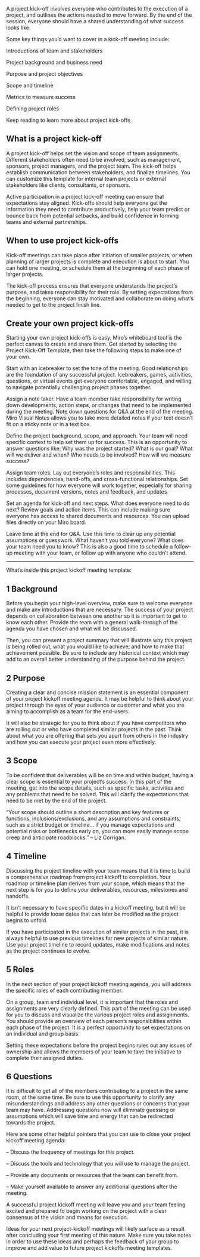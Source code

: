 

A project kick-off involves everyone who contributes to the execution of a project, and outlines the actions needed to move forward. By the end of the session, everyone should have a shared understanding of what success looks like. 

Some key things you’d want to cover in a kick-off meeting include:

Introductions of team and stakeholders

Project background and business need

Purpose and project objectives

Scope and timeline

Metrics to measure success

Defining project roles 

Keep reading to learn more about project kick-offs.

## What is a project kick-off
A project kick-off helps set the vision and scope of team assignments. Different stakeholders often need to be involved, such as management, sponsors, project managers, and the project team. The kick-off helps establish communication between stakeholders, and finalize timelines. You can customize this template for internal team projects or external stakeholders like clients, consultants, or sponsors. 

Active participation in a project kick-off meeting can ensure that  expectations stay aligned. Kick-offs should help everyone get the information they need to contribute productively, help your team predict or bounce back from potential setbacks, and build confidence in forming  teams and external partnerships.

## When to use project kick-offs
Kick-off meetings can take place after initiation of smaller projects, or when planning of larger projects is complete and execution is about to start. You can hold one meeting, or schedule them at the beginning of each phase of larger projects.

The kick-off process ensures that everyone understands the project’s purpose, and takes responsibility for their role. By setting expectations from the beginning, everyone can stay motivated and collaborate on doing  what’s needed to get to the project finish line.

## Create your own project kick-offs
Starting your own project kick-offs is easy. Miro’s whiteboard tool is the perfect canvas to create and share them. Get started by selecting the Project Kick-Off Template, then take the following steps to make one of your own.

Start with an icebreaker to set the tone of the meeting. Good relationships are the foundation of any successful project. Icebreakers, games, activities, questions, or virtual events get everyone comfortable, engaged, and willing to navigate potentially challenging project phases together.

Assign a note taker. Have a team member take responsibility for writing down developments, action steps, or changes that need to be implemented during the meeting. Note down questions for Q&A at the end of the meeting. Miro Visual Notes allows you to take more detailed notes if your text doesn’t fit on a sticky note or in a text box.

Define the project background, scope, and approach. Your team will need specific context to help set them up for success. This is an opportunity to answer questions like: Why was the project started? What is our goal? What will we deliver and when? Who needs to be involved? How will we measure success?

Assign team roles. Lay out everyone’s roles and responsibilities. This includes dependencies, hand-offs, and cross-functional relationships. Set some guidelines for how everyone will work together, especially for sharing processes, document versions, notes and feedback, and updates. 

Set an agenda for kick-off and next steps. What does everyone need to do next? Review goals and action items. This can include making sure everyone has access to shared documents and resources. You can upload files directly on your Miro board.

Leave time at the end for Q&A. Use this time to clear up any potential assumptions or guesswork. What haven’t you told everyone? What does your team need you to know? This is also a good time to schedule a follow-up meeting with your team, or follow up with anyone who couldn’t attend.

-----------

What’s inside this project kickoff meeting template:

## 1 Background 
Before you begin your high-level overview, make sure to welcome everyone and make any introductions that are necessary. The success of your project depends on collaboration between one another so it is important to get to know each other. Provide the team with a general walk-through of the agenda you have chosen and what will be discussed.

Then, you can present a project summary that will illustrate why this project is being rolled out, what you would like to achieve, and how to make that achievement possible. Be sure to  include any historical context which may add to an overall better understanding of the purpose behind the project. 

## 2 Purpose 
Creating a clear and concise mission statement is an essential component of your project kickoff meeting agenda. It may be helpful to think about your project through the eyes of your audience or customer and what you are aiming to accomplish as a team for the end-users.  

It will also be strategic for you to think about if you have competitors who are rolling out or who have completed similar projects in the past. Think about what you are offering that sets you apart from others in the industry and how you can execute your project even more effectively.  

## 3 Scope 
To be confident that deliverables will be on time and within budget, having a clear scope is essential to your project’s success. In this part of the meeting, get into the scope details, such as specific tasks, activities and any problems that need to be solved. This will clarify the expectations that need to be met by the end of the project. 

“Your scope should outline a short description and key features or functions, inclusions/exclusions, and any assumptions and constraints, such as a strict budget or timeline… if you manage expectations and potential risks or bottlenecks early on, you can more easily manage scope creep and anticipate roadblocks.” – Liz Corrigan.

## 4 Timeline 
Discussing the project timeline with your team means that it is time to build a comprehensive roadmap from project kickoff to completion. Your roadmap or timeline plan derives from your scope, which means that the next step is for you to define your deliverables, resources, milestones and handoffs.

It isn’t necessary to have specific dates in a kickoff meeting, but it will be helpful to provide loose dates that can later be modified as the project begins to unfold.

If you have participated in the execution of similar projects in the past, it is always helpful to use previous timelines for new projects of similar nature. Use your project timeline to record updates, make modifications and notes as the project continues to evolve. 

## 5 Roles 
In the next section of your project kickoff meeting agenda, you will address the specific roles of each contributing member. 

On a group, team and individual level, it is important that the roles and assignments are very clearly defined. This part of the meeting can be used for you to discuss and visualize the various project roles and assignments. You should provide an overview of each person’s responsibilities within each phase of the project. It is a perfect opportunity to set expectations on an individual and group basis.

Setting these expectations before the project begins rules out any issues of ownership and allows the members of your team to take the initiative to complete their assigned duties. 

## 6 Questions 
It is difficult to get all of the members contributing to a project in the same room, at the same time. Be sure to use this opportunity to clarify any misunderstandings and address any other questions or concerns that your team may have. Addressing questions now will eliminate guessing or assumptions which will save time and energy that can be redirected towards the project. 

Here are some other helpful pointers that you can use to close your project kickoff meeting agenda: 

– Discuss the frequency of meetings for this project.

– Discuss the tools and technology that you will use to manage the project.

– Provide any documents or resources that the team can benefit from.

– Make yourself available to answer any additional questions after the meeting.

A successful project kickoff meeting will leave you and your team feeling excited and prepared to begin working on the project with a clear consensus of the vision and means for execution. 

Ideas for your next project-kickoff meetings will likely surface as a result after concluding your first meeting of this nature. Make sure you take notes in order to use these ideas and perhaps the feedback of your group to improve and add value to future project kickoffs meeting templates. 

